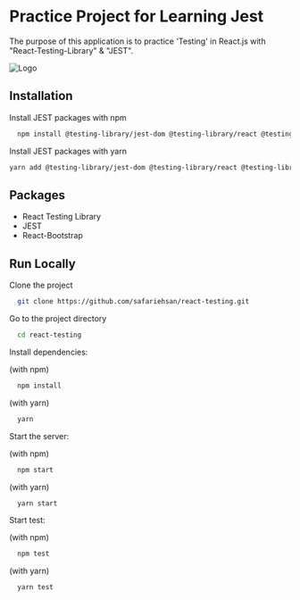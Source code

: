 
# Practice Project for Learning Jest

The purpose of this application is to practice 'Testing' in React.js with "React-Testing-Library" & "JEST".




![Logo](https://rahkarino.com/wp-content/uploads/2023/02/cover-3.png)


## Installation

Install JEST packages with npm

```bash
  npm install @testing-library/jest-dom @testing-library/react @testing-library/user-event react-bootstrap bootstrap
```

Install JEST packages with yarn

```bash
yarn add @testing-library/jest-dom @testing-library/react @testing-library/user-event react-bootstrap bootstrap
```
    
## Packages

- React Testing Library
- JEST
- React-Bootstrap
## Run Locally

Clone the project

```bash
  git clone https://github.com/safariehsan/react-testing.git
```

Go to the project directory

```bash
  cd react-testing
```

Install dependencies:

(with npm)

```bash
  npm install
```
(with yarn)
```bash
  yarn
```

Start the server:

(with npm)

```bash
  npm start
```
(with yarn)
```bash
  yarn start
```
Start test:

(with npm)

```bash
  npm test
```
(with yarn)
```bash
  yarn test
```
